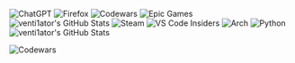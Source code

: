 ![ChatGPT](https://img.shields.io/badge/chatGPT-74aa9c?style=for-the-badge&logo=openai&logoColor=white)
![Firefox](https://img.shields.io/badge/Firefox-FF7139?style=for-the-badge&logo=Firefox-Browser&logoColor=white)
![Codewars](https://img.shields.io/badge/Codewars-B1361E?style=for-the-badge&logo=codewars&logoColor=grey)
![Epic Games](https://img.shields.io/badge/epicgames-%23313131.svg?style=for-the-badge&logo=epicgames&logoColor=white)
<img src="https://github-readme-stats.vercel.app/api?username=venti1ator&theme=tokyonight&show_icons=true&hide_border=true&count_private=true" alt="venti1ator's GitHub Stats" />
![Steam](https://img.shields.io/badge/steam-%23000000.svg?style=for-the-badge&logo=steam&logoColor=white)
![VS Code Insiders](https://img.shields.io/badge/VS%20Code%20Insiders-35b393.svg?style=for-the-badge&logo=visual-studio-code&logoColor=white)
![Arch](https://img.shields.io/badge/Arch%20Linux-1793D1?logo=arch-linux&logoColor=fff&style=for-the-badge)
![Python](https://img.shields.io/badge/python-3670A0?style=for-the-badge&logo=python&logoColor=ffdd54)
<img src="https://streak-stats.demolab.com?user=venti1ator&theme=tokyonight&hide_border=true" alt="venti1ator's GitHub Stats" />



![Codewars](https://github.r2v.ch/codewars?user=Bobe123)
